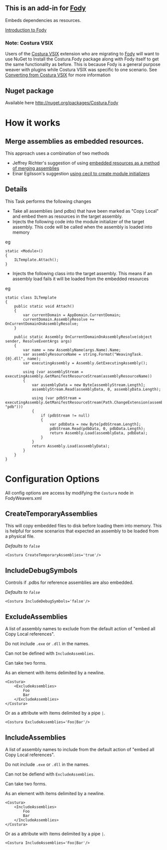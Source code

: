 ## This is an add-in for [Fody](https://github.com/Fody/Fody/) 

Embeds dependencies as resources.

[Introduction to Fody](http://github.com/Fody/Fody/wiki/SampleUsage)

### Note: Costura VSIX

Users of the [Costura VSIX](http://visualstudiogallery.msdn.microsoft.com/70c0e54d-07de-4ff3-a62f-aac9c31e8c39) extension who are migrating to [Fody](https://github.com/Fody/fody) will want to use NuGet to Install the Costura.Fody package along with Fody itself to get the same functionality as before. This is because Fody is a general purpose weaver with plugins while Costura VSIX was specific to one scenario. See [Converting from Costura VSIX](https://github.com/Fody/Costura/wiki/ConvertingFromTheCosturaVSIX) for more information 


## Nuget package

Available here http://nuget.org/packages/Costura.Fody 

# How it works

## Merge assemblies as embedded resources.

This approach uses a combination of two methods

 * Jeffrey Richter's suggestion of using [embedded resources as a method of merging assemblies](http://blogs.msdn.com/b/microsoft_press/archive/2010/02/03/jeffrey-richter-excerpt-2-from-clr-via-c-third-edition.aspx)
 * Einar Egilsson's suggestion [using cecil to create module initializers](http://tech.einaregilsson.com/2009/12/16/module-initializers-in-csharp/)

## Details 

This Task performs the following changes

 * Take all assemblies (and pdbs) that have been marked as "Copy Local" and embed them as resources in the target assembly.
 * Injects the following code into the module initializer of the target assembly. This code will be called when the assembly is loaded into memory

eg 

    static <Module>()
    {
        ILTemplate.Attach();
    }

 * Injects the following class into the target assembly. This means if an assembly load fails it will be loaded from the embedded resources

eg

    static class ILTemplate
    {
        public static void Attach()
        {
            var currentDomain = AppDomain.CurrentDomain;
            currentDomain.AssemblyResolve += OnCurrentDomainOnAssemblyResolve;
        }

        public static Assembly OnCurrentDomainOnAssemblyResolve(object sender, ResolveEventArgs args)
        {
            var name = new AssemblyName(args.Name).Name;
            var assemblyResourceName = string.Format("WeavingTask.{0}.dll", name);
            var executingAssembly = Assembly.GetExecutingAssembly();

            using (var assemblyStream = executingAssembly.GetManifestResourceStream(assemblyResourceName))
            {
                var assemblyData = new Byte[assemblyStream.Length];
                assemblyStream.Read(assemblyData, 0, assemblyData.Length);

                using (var pdbStream = executingAssembly.GetManifestResourceStream(Path.ChangeExtension(assemblyResourceName, "pdb")))
                {
                    if (pdbStream != null)
                    {
                        var pdbData = new Byte[pdbStream.Length];
                        pdbStream.Read(pdbData, 0, pdbData.Length);
                        return Assembly.Load(assemblyData, pdbData);
                    }
                }
                return Assembly.Load(assemblyData);
            }
        }
    }

# Configuration Options

All config options are access by modifying the `Costura` node in FodyWeavers.xml

## CreateTemporaryAssemblies

This will copy embedded files to disk before loading them into memory. This is helpful for some scenarios that expected an assembly to be loaded from a physical file.

*Defaults to `false`*

    <Costura CreateTemporaryAssemblies='true'/>
    
## IncludeDebugSymbols

Controls if .pdbs for reference assemblies are also embedded.

*Defaults to `false`*

    <Costura IncludeDebugSymbols='false'/>
    
## ExcludeAssemblies

A list of assembly names to exclude from the default action of "embed all Copy Local references".

Do not include `.exe` or `.dll` in the names.

Can not be defined with `IncludeAssemblies`.

Can take two forms. 

As an element with items delimited by a newline.

    <Costura>
        <ExcludeAssemblies>
            Foo
            Bar
        </ExcludeAssemblies>
    </Costura>
    
Or as a attribute with items delimited by a pipe `|`.

    <Costura ExcludeAssemblies='Foo|Bar'/>
    
        
## IncludeAssemblies

A list of assembly names to include from the default action of "embed all Copy Local references".

Do not include `.exe` or `.dll` in the names.

Can not be defiend with `ExcludeAssemblies`.

Can take two forms. 

As an element with items delimited by a newline.

    <Costura>
        <IncludeAssemblies>
            Foo
            Bar
        </IncludeAssemblies>
    </Costura>
    
Or as a attribute with items delimited by a pipe `|`.

    <Costura IncludeAssemblies='Foo|Bar'/>
